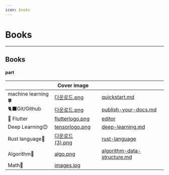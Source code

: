 ```yaml
---
icon: books
---
```


# Books

***

## Books

#### part

<table data-view="cards"><thead><tr><th></th><th data-hidden data-card-cover data-type="image">Cover image</th><th data-hidden></th><th data-hidden data-card-target data-type="content-ref"></th></tr></thead><tbody><tr><td>machine learning🍀</td><td><a href=".gitbook/assets/다운로드.png">다운로드.png</a></td><td></td><td><a href="my-book/quickstart.md">quickstart.md</a></td></tr><tr><td>🐈‍⬛Git/Github</td><td><a href=".gitbook/assets/다운로드.png">다운로드.png</a></td><td></td><td><a href="my-book/publish-your-docs.md">publish-your-docs.md</a></td></tr><tr><td><strong>🐧</strong> Flutter</td><td><a href=".gitbook/assets/flutterlogo.png">flutterlogo.png</a></td><td></td><td><a href="my-book/editor/">editor</a></td></tr><tr><td>Deep Learning😊</td><td><a href=".gitbook/assets/tensorlogo.png">tensorlogo.png</a></td><td></td><td><a href="my-book/deep-learning.md">deep-learning.md</a></td></tr><tr><td>Rust language🦀</td><td><a href=".gitbook/assets/다운로드 (3).png">다운로드 (3).png</a></td><td></td><td><a href="my-book/rust-language/">rust-language</a></td></tr><tr><td>Algorithm🌈</td><td><a href=".gitbook/assets/algo.png">algo.png</a></td><td></td><td><a href="my-book/algorithm-data-structure.md">algorithm-data-structure.md</a></td></tr><tr><td>Math🦜</td><td><a href=".gitbook/assets/images.jpg">images.jpg</a></td><td></td><td></td></tr></tbody></table>

